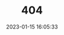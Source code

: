 ---
title: 404
date: 2023-01-15 16:05:33
type: "404"
layout: "404"
description: "Oops～，你来到了没有知识的荒原 :("
---